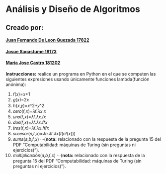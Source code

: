 # Análisis y Diseño de Algoritmos

## Creado por:

#### [Juan Fernando De Leon Quezada 17822](https://github.com/juanferdeleon)

#### [Josue Sagastume 18173](https://github.com/JosueS22)

#### [Maria Jose Castro 181202](https://github.com/iconicmajo)

**Instrucciones:** realice un programa en Python en el que se computen las siguientes expresiones usando únicamente funciones lambda(función anónima):

1. 𝑓(𝑥)=𝑥+1
2. 𝑔(𝑥)=2𝑥
3. ℎ(𝑥,𝑦)=𝑥^2+𝑦^2
4. 𝑐𝑒𝑟𝑜(𝑓,𝑥)=𝜆𝑓.𝜆𝑥.𝑥
5. 𝑢𝑛𝑜(𝑓,𝑥)=𝜆𝑓.𝜆𝑥.𝑓𝑥
6. 𝑑𝑜𝑠(𝑓,𝑥)=𝜆𝑓.𝜆𝑥.𝑓𝑓𝑥
7. 𝑡𝑟𝑒𝑠(𝑓,𝑥)=𝜆𝑓.𝜆𝑥.𝑓𝑓𝑓𝑥
8. 𝑠𝑢𝑐𝑒𝑠𝑜𝑟(𝑛,𝑓,𝑥)=𝜆𝑛.𝜆𝑓.𝜆𝑥(𝑓(𝑛𝑓(𝑥)))
9. 𝑠𝑢𝑚𝑎(𝑎,𝑏,𝑓,𝑥)
   ⋅⋅⋅(**nota:** relacionado con la respuesta de la pregunta 15 del PDF “Computabilidad: máquinas de Turing (sin preguntas ni ejercicios)”).
10. 𝑚𝑢𝑙𝑡𝑖𝑝𝑙𝑖𝑐𝑎𝑐𝑖ó𝑛(𝑎,𝑏,𝑓,𝑥)
    ⋅⋅⋅(**nota:** relacionado con la respuesta de la pregunta 15 del PDF “Computabilidad: máquinas de Turing (sin preguntas ni ejercicios)”).
